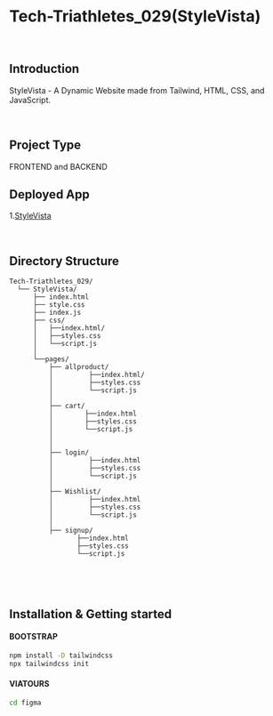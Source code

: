 # Tech-Triathletes_029(StyleVista)
<br>

## Introduction
StyleVista - A Dynamic Website made from Tailwind, HTML, CSS, and JavaScript.

<br>

## Project Type
FRONTEND and BACKEND
<br>

## Deployed App
1.[StyleVista](https://github.com/sumit-sg21/Tech-Triathletes_029)


<br>

## Directory Structure

```
Tech-Triathletes_029/
  └── StyleVista/
      ├── index.html         
      ├── style.css
      ├── index.js
      ├── css/
      │   ├──index.html/
      │   ├──styles.css
      │   └──script.js        
      │       
      └──pages/
          ├── allproduct/ 
          │         ├──index.html/
          │         ├──styles.css
          │         └──script.js
          │
          ├── cart/
          │        ├──index.html
          │        ├──styles.css
          │        └──script.js
          │
          │                      
          ├── login/
          │         ├──index.html
          │         ├──styles.css
          │         └──script.js
          │                     
          ├── Wishlist/
          │         ├──index.html
          │         ├──styles.css
          │         └──script.js
          │                             
          ├── signup/
                 ├──index.html
                 ├──styles.css
                 └──script.js
                            


```
<br>

## Installation & Getting started

#### BOOTSTRAP 

```bash
npm install -D tailwindcss
npx tailwindcss init

```

#### VIATOURS
```bash
cd figma
```

